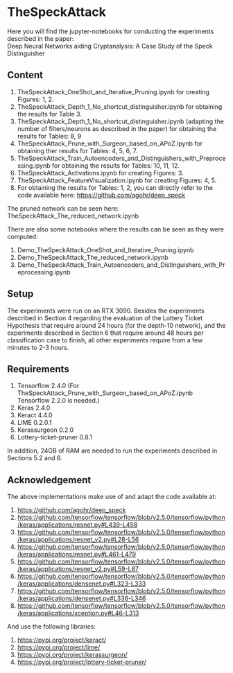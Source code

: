 # TheSpeckAttack

Here you will find the jupyter-notebooks for conducting the experiments described in the paper:   
Deep Neural Networks aiding Cryptanalysis: A Case Study of the Speck Distinguisher

## Content

1. TheSpeckAttack_OneShot_and_Iterative_Pruning.ipynb for creating Figures: 1, 2.
2. TheSpeckAttack_Depth_1_No_shortcut_distinguisher.ipynb for obtaining the results for Table 3.
3. TheSpeckAttack_Depth_1_No_shortcut_distinguisher.ipynb (adapting the number of filters/neurons as described in the paper) for obtaining the results for Tables: 8, 9 
4. TheSpeckAttack_Prune_with_Surgeon_based_on_APoZ.ipynb for obtaining ther results for Tables: 4, 5, 6, 7.
5. TheSpeckAttack_Train_Autoencoders_and_Distinguishers_with_Preprocessing.ipynb for obtaining the results for Tables: 10, 11, 12.
6. TheSpeckAttack_Activations.ipynb for creating Figures: 3.
7. TheSpeckAttack_FeatureVisualization.ipynb for creating Figures: 4, 5.
8. For obtaining the results for Tables: 1, 2, you can directly refer to the code available here: https://github.com/agohr/deep_speck


The pruned network can be seen here: TheSpeckAttack_The_reduced_network.ipynb

There are also some notebooks where the results can be seen as they were computed: 
1. Demo_TheSpeckAttack_OneShot_and_Iterative_Pruning.ipynb
2. Demo_TheSpeckAttack_The_reduced_network.ipynb
3. Demo_TheSpeckAttack_Train_Autoencoders_and_Distinguishers_with_Preprocessing.ipynb

## Setup

The experiments were run on an RTX 3090. 
Besides the experiments described in Section 4 regarding the evaluation of the Lottery Ticket Hypothesis that require around 24 hours (for the depth-10 network), and the experiments described in Section 6 that require around 48 hours per classification case to finish, all other experiments require from a few minutes to 2-3 hours.   

## Requirements

1. Tensorflow 2.4.0 (For TheSpeckAttack_Prune_with_Surgeon_based_on_APoZ.ipynb Tensorflow 2.2.0 is needed.)
2. Keras 2.4.0
3. Keract 4.4.0
4. LIME 0.2.0.1
5. Kerassurgeon 0.2.0
6. Lottery-ticket-pruner 0.8.1 

In addition, 24GB of RAM are needed to run the experiments described in Sections 5.2 and 6. 


## Acknowledgement

The above implementations make use of and adapt the code available at:

1. https://github.com/agohr/deep_speck
2. https://github.com/tensorflow/tensorflow/blob/v2.5.0/tensorflow/python/keras/applications/resnet.py#L439-L458
3. https://github.com/tensorflow/tensorflow/blob/v2.5.0/tensorflow/python/keras/applications/resnet_v2.py#L28-L56
4. https://github.com/tensorflow/tensorflow/blob/v2.5.0/tensorflow/python/keras/applications/resnet.py#L461-L479
5. https://github.com/tensorflow/tensorflow/blob/v2.5.0/tensorflow/python/keras/applications/resnet_v2.py#L59-L87
6. https://github.com/tensorflow/tensorflow/blob/v2.5.0/tensorflow/python/keras/applications/densenet.py#L323-L333
7. https://github.com/tensorflow/tensorflow/blob/v2.5.0/tensorflow/python/keras/applications/densenet.py#L336-L346 
8. https://github.com/tensorflow/tensorflow/blob/v2.5.0/tensorflow/python/keras/applications/xception.py#L46-L313

And use the following libraries:

1. https://pypi.org/project/keract/
2. https://pypi.org/project/lime/
3. https://pypi.org/project/kerassurgeon/
4. https://pypi.org/project/lottery-ticket-pruner/
